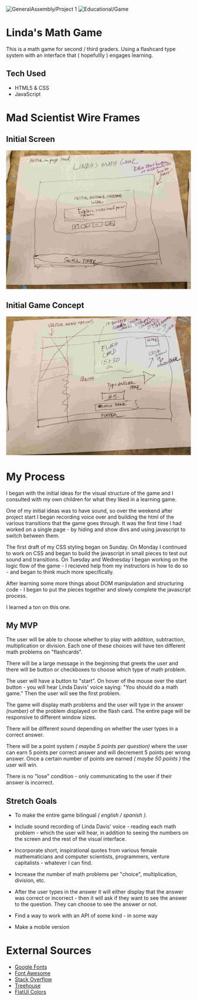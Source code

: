 ![GeneralAssembly/Project 1](https://img.shields.io/badge/General%20Assembly-Project%201-%233742fa)
![Educational/Game](https://img.shields.io/badge/Educational-Game-9cf)

# Linda's Math Game

This is a math game for second / third graders. Using a flashcard type system with an interface that ( hopefullly ) engages learning.

## Tech Used

* HTML5 & CSS
* JavaScript

# Mad Scientist Wire Frames

## Initial Screen
![Wire Frame 1](readmeimgs/project1w1.jpg)

## Initial Game Concept
![Wire Frame 2](readmeimgs/project1w2.jpg)

# My Process
I began with the initial ideas for the visual structure of the game and I consulted with my own children for what they liked in a learning game. 

One of my initial ideas was to have sound, so over the weekend after project start I began recording voice over and building the html of the various transitions that the game goes through. It was the first time I had worked on a single page - by hiding and show divs and using javascript to switch between them. 

The first draft of my CSS styling began on Sunday. On Monday I continued to work on CSS and began to build the javascript in small pieces to test out sound and transitions. On Tuesday and Wednesday I began working on the logic flow of the game - I recieved help from my instructors in how to do so - and began to think much more specifically. 

After learning some more things about DOM manipulation and structuring code - I began to put the pieces together and slowly complete the javascript process.

I learned a ton on this one.


## My MVP

The user will be able to choose whether to play with addition, subtraction, multiplication or division. Each one of these choices will have ten different math problems on "flashcards".

There will be a large message in the beginning that greets the user and there will be button or checkboxes to choose which type of math problem.

The user will have a button to "start". On hover of the mouse over the start button - you will hear Linda Davis' voice saying: "You should do a math game." Then the user will see the first problem.

The game will display math problems and the user will type in the answer *(number)* of the problem displayed on the flash card. The entire page will be responsive to different window sizes.

There will be different sound depending on whether the user types in a correct answer.


There will be a point system *( maybe 5 points per question)* where the user can earn 5 points per correct answer and will decrement 5 points per wrong answer. Once a certain number of points are earned *( maybe 50 points )* the user will win.

There is no "lose" condition - only communicating to the user if their answer is incorrect. 

## Stretch Goals

* To make the entire game bilingual *( english / spanish )*.

* Include sound recording of Linda Davis' voice - reading each math problem - which the user will hear, in addition to seeing the numbers on the screen and the rest of the visual interface.

* Incorporate short, inspirational quotes from various female mathematicians and computer scientists, programmers, venture capitalists - whatever I can find.

* Increase the number of math problems per "choice", multiplication, division, etc.

* After the user types in the answer it will either display that the answer was correct or incorrect - then it will ask if they want to see the answer to the question. They can choose to see the answer or not.

* Find a way to work with an API of some kind - in some way

* Make a mobile version

# External Sources

* [Google Fonts](https://fonts.google.com/)
* [Font Awesome](https://fontawesome.com/)
* [Stack Overflow](https://stackoverflow.com/)
* [Treehouse](https://www.teamtreehouse.com)
* [FlatUI Colors](https://flatuicolors.com/)


 



